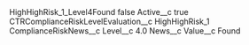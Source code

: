 <?xml version="1.0" encoding="UTF-8"?>
<CustomMetadata xmlns="http://soap.sforce.com/2006/04/metadata" xmlns:xsi="http://www.w3.org/2001/XMLSchema-instance" xmlns:xsd="http://www.w3.org/2001/XMLSchema">
    <label>HighHighRisk_1_Level4Found</label>
    <protected>false</protected>
    <values>
        <field>Active__c</field>
        <value xsi:type="xsd:boolean">true</value>
    </values>
    <values>
        <field>CTRComplianceRiskLevelEvaluation__c</field>
        <value xsi:type="xsd:string">HighHighRisk_1</value>
    </values>
    <values>
        <field>ComplianceRiskNews__c</field>
        <value xsi:nil="true"/>
    </values>
    <values>
        <field>Level__c</field>
        <value xsi:type="xsd:double">4.0</value>
    </values>
    <values>
        <field>News__c</field>
        <value xsi:nil="true"/>
    </values>
    <values>
        <field>Value__c</field>
        <value xsi:type="xsd:string">Found</value>
    </values>
</CustomMetadata>
